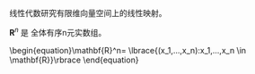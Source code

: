 线性代数研究有限维向量空间上的线性映射。

$\mathbf{R}^n$  是 全体有序n元实数组。

\begin{equation}\mathbf{R}^n=
\lbrace{(x_1,...,x_n):x_1,...,x_n \in \mathbf{R}}\rbrace
\end{equation}




